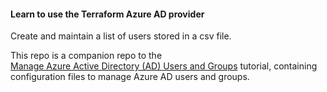 #### Learn to use the Terraform Azure AD provider

Create and maintain a list of users stored in a csv file.
  
This repo is a companion repo to the  
[Manage Azure Active Directory (AD) Users and Groups](https://learn.hashicorp.com/tutorials/terraform/azure-ad) tutorial, containing configuration files to manage Azure AD users and groups.
